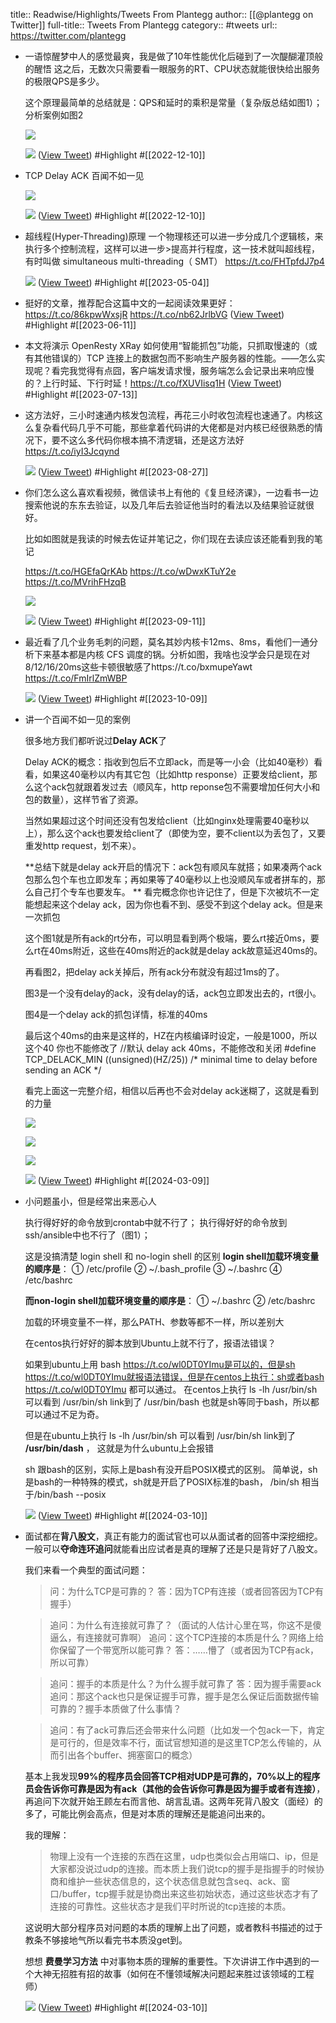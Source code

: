 title:: Readwise/Highlights/Tweets From Plantegg
author:: [[@plantegg on Twitter]]
full-title:: Tweets From Plantegg
category:: #tweets
url:: https://twitter.com/plantegg

- 一语惊醒梦中人的感觉最爽，我是做了10年性能优化后碰到了一次醍醐灌顶般的醒悟
  这之后，无数次只需要看一眼服务的RT、CPU状态就能很快给出服务的极限QPS是多少。
  
  这个原理最简单的总结就是：QPS和延时的乘积是常量（复杂版总结如图1）；分析案例如图2 
  
  ![](https://pbs.twimg.com/media/FjdrfahVEAIyAIp.jpg) 
  
  ![](https://pbs.twimg.com/media/FjdroVeUYAAyUgJ.jpg) ([View Tweet](https://twitter.com/plantegg/status/1601051759727845378)) #Highlight #[[2022-12-10]]
- TCP Delay ACK 百闻不如一见 
  
  ![](https://pbs.twimg.com/media/Fjdp8axUUAA8Et9.jpg) 
  
  ![](https://pbs.twimg.com/media/FjdqG-IXEAI0Yrx.jpg) ([View Tweet](https://twitter.com/plantegg/status/1600864876901339136)) #Highlight #[[2022-12-10]]
- 超线程(Hyper-Threading)原理
  一个物理核还可以进一步分成几个逻辑核，来执行多个控制流程，这样可以进一步>提高并行程度，这一技术就叫超线程，有时叫做 simultaneous multi-threading（
  SMT） https://t.co/FHTpfdJ7p4
  
  ![](https://pbs.twimg.com/media/Fo1GEQCacAAWRGs.jpg) ([View Tweet](https://twitter.com/plantegg/status/1626843960810569731)) #Highlight #[[2023-05-04]]
- 挺好的文章，推荐配合这篇中文的一起阅读效果更好：https://t.co/86kpwWxsjR https://t.co/nb62JrlbVG ([View Tweet](https://twitter.com/plantegg/status/1667821557614354434)) #Highlight #[[2023-06-11]]
- 本文将演示 OpenResty XRay 如何使用“智能抓包”功能，只抓取慢速的（或有其他错误的）TCP 连接上的数据包而不影响生产服务器的性能。——怎么实现呢？看完我觉得有点囧，客户端发请求慢，服务端怎么会记录出来响应慢的？上行时延、下行时延！https://t.co/fXUVIisq1H ([View Tweet](https://twitter.com/plantegg/status/1679071098577510400)) #Highlight #[[2023-07-13]]
- 这方法好，三小时速通内核发包流程，再花三小时收包流程也速通了。内核这么复杂看代码几乎不可能，那些拿着代码讲的大佬都是对内核已经很熟悉的情况下，要不这么多代码你根本搞不清逻辑，还是这方法好 https://t.co/iyI3Jcqynd
  
  ![](https://pbs.twimg.com/media/F4dw-_UagAAAx7Z.jpg) ([View Tweet](https://twitter.com/plantegg/status/1695448230396592242)) #Highlight #[[2023-08-27]]
- 你们怎么这么喜欢看视频，微信读书上有他的《复旦经济课》，一边看书一边搜索他说的东东去验证，以及几年后去验证他当时的看法以及结果验证就很好。
  
  比如如图就是我读的时候去佐证并笔记之，你们现在去读应该还能看到我的笔记
  
  https://t.co/HGEfaQrKAb https://t.co/wDwxKTuY2e https://t.co/MVrihFHzqB
  
  ![](https://pbs.twimg.com/media/F5tmvJmacAA5eiP.jpg)
  
  ![](https://pbs.twimg.com/media/F5tnPfmbAAAEUVi.png) ([View Tweet](https://twitter.com/plantegg/status/1701066986648899722)) #Highlight #[[2023-09-11]]
- 最近看了几个业务毛刺的问题，莫名其妙内核卡12ms、8ms，看他们一通分析下来基本都是内核 CFS 调度的锅。分析如图，我啥也没学会只是现在对8/12/16/20ms这些卡顿很敏感了https://t.co/bxmupeYawt https://t.co/FmIrlZmWBP
  
  ![](https://pbs.twimg.com/media/F7A1MhnasAAZC3O.png) ([View Tweet](https://twitter.com/plantegg/status/1711226730172822006)) #Highlight #[[2023-10-09]]
- 讲一个百闻不如一见的案例
  
  很多地方我们都听说过**Delay ACK**了
  
  Delay ACK的概念：指收到包后不立即ack，而是等一小会（比如40毫秒）看看，如果这40毫秒以内有其它包（比如http response）正要发给client，那么这个ack包就跟着发过去（顺风车，http reponse包不需要增加任何大小和包的数量），这样节省了资源。 
  
  当然如果超过这个时间还没有包发给client（比如nginx处理需要40毫秒以上），那么这个ack也要发给client了（即使为空，要不client以为丢包了，又要重发http request，划不来）。
  
  **总结下就是delay ack开启的情况下：ack包有顺风车就搭；如果凑两个ack包那么包个车也立即发车；再如果等了40毫秒以上也没顺风车或者拼车的，那么自己打个专车也要发车。
  **
  看完概念你也许记住了，但是下次被坑不一定能想起来这个delay ack，因为你也看不到、感受不到这个delay ack。但是来一次抓包
  
  这个图1就是所有ack的rt分布，可以明显看到两个极端，要么rt接近0ms，要么rt在40ms附近，这些在40ms附近的ack就是delay ack故意延迟40ms的。
  
  再看图2，把delay ack关掉后，所有ack分布就没有超过1ms的了。
  
  图3是一个没有delay的ack，没有delay的话，ack包立即发出去的，rt很小。
  
  图4是一个delay ack的抓包详情，标准的40ms
  
  最后这个40ms的由来是这样的，HZ在内核编译时设定，一般是1000，所以这个40 你也不能修改了
  //默认 delay ack 40ms，不能修改和关闭
  #define TCP_DELACK_MIN  ((unsigned)(HZ/25))     /* minimal time to delay before sending an ACK */
  
  看完上面这一完整介绍，相信以后再也不会对delay ack迷糊了，这就是看到的力量
  
  ![](https://pbs.twimg.com/media/GIO2UVtboAAENuR.jpg)
  
  ![](https://pbs.twimg.com/media/GIO2gZkagAAEOgM.jpg)
  
  ![](https://pbs.twimg.com/media/GIO2j0WaMAESN25.jpg)
  
  ![](https://pbs.twimg.com/media/GIO2m--acAAuHkF.jpg) ([View Tweet](https://twitter.com/plantegg/status/1766456429475668387)) #Highlight #[[2024-03-09]]
- 小问题虽小，但是经常出来恶心人
  
  执行得好好的命令放到crontab中就不行了；
  执行得好好的命令放到ssh/ansible中也不行了（图1）；
  
  这是没搞清楚 login shell 和 no-login shell 的区别
  **login shell加载环境变量的顺序是**：
  ① /etc/profile 
  ② ~/.bash_profile 
  ③ ~/.bashrc 
  ④ /etc/bashrc 
  
  **而non-login shell加载环境变量的顺序是**： ① ~/.bashrc ② /etc/bashrc
  
  加载的环境变量不一样，那么PATH、参数等都不一样，所以差别大
  
  在centos执行好好的脚本放到Ubuntu上就不行了，报语法错误？
  
  如果到ubuntu上用 bash https://t.co/wl0DT0YImu是可以的，但是sh https://t.co/wl0DT0YImu就报语法错误，但是在centos上执行：sh或者bash https://t.co/wl0DT0YImu 都可以通过。 在centos上执行 ls -lh /usr/bin/sh 可以看到 /usr/bin/sh link到了 /usr/bin/bash 也就是sh等同于bash，所以都可以通过不足为奇。 
  
  但是在ubuntu上执行 ls -lh /usr/bin/sh 可以看到 /usr/bin/sh link到了 **/usr/bin/dash** ， 这就是为什么ubuntu上会报错
  
  sh 跟bash的区别，实际上是bash有没开启POSIX模式的区别。 简单说，sh是bash的一种特殊的模式，sh就是开启了POSIX标准的bash， /bin/sh 相当于/bin/bash --posix
  
  ![](https://pbs.twimg.com/media/GIRVWVGa4AA_YLg.jpg) ([View Tweet](https://twitter.com/plantegg/status/1766631117611024771)) #Highlight #[[2024-03-10]]
- 面试都在**背八股文**，真正有能力的面试官也可以从面试者的回答中深挖细挖。一般可以**夺命连环追问**就能看出应试者是真的理解了还是只是背好了八股文。
  
  我们来看一个典型的面试问题：
  
  > 问：为什么TCP是可靠的？
  > 答：因为TCP有连接（或者回答因为TCP有握手）
  
  > 追问：为什么有连接就可靠了？（面试的人估计心里在骂，你这不是傻逼么，有连接就可靠啊）
  > 追问：这个TCP连接的本质是什么？网络上给你保留了一个带宽所以能可靠？
  > 答：……懵了（或者因为TCP有ack，所以可靠）
  
  > 追问：握手的本质是什么？为什么握手就可靠了
  > 答：因为握手需要ack
  > 追问：那这个ack也只是保证握手可靠，握手是怎么保证后面数据传输可靠的？握手本质做了什么事情？
  
  > 追问：有了ack可靠后还会带来什么问题（比如发一个包ack一下，肯定是可行的，但是效率不行，面试官想知道的是这里TCP怎么传输的，从而引出各个buffer、拥塞窗口的概念）
  
  基本上我发现**99%的程序员会回答TCP相对UDP是可靠的，70%以上的程序员会告诉你可靠是因为有ack（其他的会告诉你可靠是因为握手或者有连接）**，再追问下次就开始王顾左右而言他、胡言乱语。这两年死背八股文（面经）的多了，可能比例会高点，但是对本质的理解还是能追问出来的。
  
  我的理解：
  > 物理上没有一个连接的东西在这里，udp也类似会占用端口、ip，但是大家都没说过udp的连接。而本质上我们说tcp的握手是指握手的时候协商和维护一些状态信息的，这个状态信息就包含seq、ack、窗口/buffer，tcp握手就是协商出来这些初始状态，通过这些状态才有了连接的可靠性。这些状态才是我们平时所说的tcp连接的本质。
  
  这说明大部分程序员对问题的本质的理解上出了问题，或者教科书描述的过于教条不够接地气所以看完书本质没get到。
  
  想想 **费曼学习方法** 中对事物本质的理解的重要性。下次讲讲工作中遇到的一个大神无招胜有招的故事（如何在不懂领域解决问题起来胜过该领域的工程师）
  
  ![](https://pbs.twimg.com/media/GITXYhEboAA4-y_.jpg) ([View Tweet](https://twitter.com/plantegg/status/1766773917849731280)) #Highlight #[[2024-03-10]]